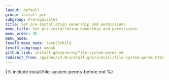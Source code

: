 ```yaml
---
layout: default
group: install_pre
subgroup: Prerequisites
title: Set pre-installation ownership and permissions
menu_title: Set pre-installation ownership and permissions
menu_order: 35
menu_node: 
level3_menu_node: level3child
level3_subgroup: umask
github_link: install-gde/prereq/file-system-perms.md
redirect_from: /guides/v2.0/install-gde/install/file-system-perms.html
---
```


{% include install/file-system-perms-before.md %}